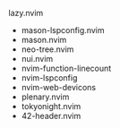 lazy.nvim
- mason-lspconfig.nvim
- mason.nvim
- neo-tree.nvim
- nui.nvim
- nvim-function-linecount
- nvim-lspconfig
- nvim-web-devicons
- plenary.nvim
- tokyonight.nvim
- 42-header.nvim
